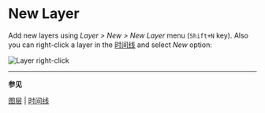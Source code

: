 # New Layer

Add new layers using _Layer > New > New Layer_ menu (`Shift+N` key). Also
you can right-click a layer in the [时间线](timeline.md) and
select _New_ option:

![Layer right-click](new-layer/layer-right-click.png)

---

**参见**

[图层](layers.md) |
[时间线](timeline.md)
